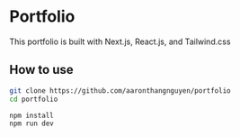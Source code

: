 # Portfolio

This portfolio is built with Next.js, React.js, and Tailwind.css

## How to use

```bash
git clone https://github.com/aaronthangnguyen/portfolio
cd portfolio
```

```bash
npm install
npm run dev
```
